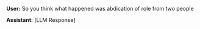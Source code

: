 **User:**
So you think what happened was abdication of role from two people

**Assistant:**
[LLM Response]

